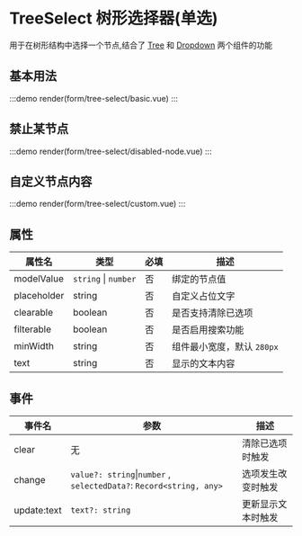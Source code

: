 # TreeSelect 树形选择器(单选)

用于在树形结构中选择一个节点,结合了 [Tree](/components/data/tree.html) 和 [Dropdown](/components/feedback/dropdown.html) 两个组件的功能

## 基本用法

:::demo
render(form/tree-select/basic.vue)
:::

## 禁止某节点

:::demo
render(form/tree-select/disabled-node.vue)
:::

## 自定义节点内容

:::demo
render(form/tree-select/custom.vue)
:::

## 属性

| 属性名      | 类型                 | 必填 | 描述                       |
| ----------- | -------------------- | ---- | -------------------------- |
| modelValue  | `string` \| `number` | 否   | 绑定的节点值               |
| placeholder | string               | 否   | 自定义占位文字             |
| clearable   | boolean              | 否   | 是否支持清除已选项         |
| filterable  | boolean              | 否   | 是否启用搜索功能           |
| minWidth    | string               | 否   | 组件最小宽度，默认 `280px` |
| text        | string               | 否   | 显示的文本内容             |

## 事件

| 事件名      | 参数                                                                | 描述               |
| ----------- | ------------------------------------------------------------------- | ------------------ |
| clear       | 无                                                                  | 清除已选项时触发   |
| change      | `value?: string`\|`number` , `selectedData?`: `Record<string, any>` | 选项发生改变时触发 |
| update:text | `text?: string`                                                     | 更新显示文本时触发 |
